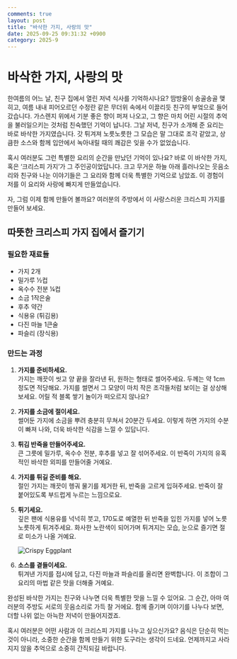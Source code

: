 ```yaml
---
comments: true
layout: post
title: "바삭한 가지, 사랑의 맛"
date: 2025-09-25 09:31:32 +0900
category: 2025-9
---
```


# 바삭한 가지, 사랑의 맛

한여름의 어느 날, 친구 집에서 열린 저녁 식사를 기억하시나요? 땀방울이 송골송골 맺히고, 여름 내내 피어오르던 수정란 같은 무더위 속에서 이끌리듯 친구의 부엌으로 들어갔습니다. 가스렌지 위에서 기분 좋은 향이 퍼져 나오고, 그 향은 마치 어린 시절의 추억을 불러일으키는 것처럼 친숙했던 기억이 납니다. 그날 저녁, 친구가 소개해 준 요리는 바로 바삭한 가지였습니다. 갓 튀겨져 노릇노릇한 그 모습은 말 그대로 조각 같았고, 상큼한 소스와 함께 입안에서 녹아내릴 때의 쾌감은 잊을 수가 없었습니다.

혹시 여러분도 그런 특별한 요리의 순간을 만났던 기억이 있나요? 바로 이 바삭한 가지, 혹은 ‘크리스피 가지’가 그 주인공이었답니다. 크고 무거운 하늘 아래 흘러나오는 웃음소리와 친구와 나눈 이야기들은 그 요리와 함께 더욱 특별한 기억으로 남았죠. 이 경험이 저를 이 요리와 사랑에 빠지게 만들었습니다.

자, 그럼 이제 함께 만들어 볼까요? 여러분의 주방에서 이 사랑스러운 크리스피 가지를 만들어 보세요.

## 따뜻한 크리스피 가지 집에서 즐기기

### 필요한 재료들

- 가지 2개
- 밀가루 ½컵
- 옥수수 전분 ¼컵
- 소금 1작은술
- 후추 약간
- 식용유 (튀김용)
- 다진 마늘 1큰술
- 파슬리 (장식용)

### 만드는 과정

1. **가지를 준비하세요.**  
   가지는 깨끗이 씻고 양 끝을 잘라낸 뒤, 원하는 형태로 썰어주세요. 두께는 약 1cm 정도면 적당해요. 가지를 썰면서 그 모양이 마치 작은 조각들처럼 보이는 걸 상상해 보세요. 어릴 적 블록 쌓기 놀이가 떠오르지 않나요?

2. **가지를 소금에 절이세요.**  
   썰어둔 가지에 소금을 뿌려 충분히 무쳐서 20분간 두세요. 이렇게 하면 가지의 수분이 빠져 나와, 더욱 바삭한 식감을 느낄 수 있답니다. 

3. **튀김 반죽을 만들어주세요.**  
   큰 그릇에 밀가루, 옥수수 전분, 후추를 넣고 잘 섞어주세요. 이 반죽이 가지의 유혹적인 바삭한 외피를 만들어줄 거예요. 

4. **가지를 튀길 준비를 해요.**  
   절인 가지는 깨끗이 헹궈 물기를 제거한 뒤, 반죽을 고르게 입혀주세요. 반죽이 잘 붙어있도록 부드럽게 누르는 느낌으로요. 

5. **튀기세요.**  
   깊은 팬에 식용유를 넉넉히 붓고, 170도로 예열한 뒤 반죽을 입힌 가지를 넣어 노릇노릇하게 튀겨주세요. 화사한 노란색이 되어가며 튀겨지는 모습, 눈으로 즐기면 절로 미소가 나올 거예요.

   ![Crispy Eggplant](https://www.themealdb.com/images/media/meals/c7lzrl1683208757.jpg)

6. **소스를 곁들이세요.**  
   튀겨낸 가지를 접시에 담고, 다진 마늘과 파슬리를 올리면 완벽합니다. 이 조합이 그 요리의 마법 같은 맛을 더해줄 거예요. 

완성된 바삭한 가지는 친구와 나누면 더욱 특별한 맛을 느낄 수 있어요. 그 순간, 아마 여러분의 주방도 서로의 웃음소리로 가득 찰 거에요. 함께 즐기며 이야기를 나누다 보면, 더할 나위 없는 아늑한 저녁이 만들어지겠죠.

혹시 여러분은 어떤 사람과 이 크리스피 가지를 나누고 싶으신가요? 음식은 단순히 먹는 것이 아니라, 소중한 순간을 함께 만들기 위한 도구라는 생각이 드네요. 언제까지고 사라지지 않을 추억으로 소중히 간직되길 바랍니다.